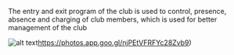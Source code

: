 The entry and exit program of the club is used to control, presence, absence and charging of club members, which is used for better management of the club

![alt text](https://photos.app.goo.gl/njPEtVFRFYc28Zvb9)https://photos.app.goo.gl/njPEtVFRFYc28Zvb9)



